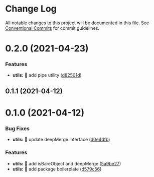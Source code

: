 # Change Log

All notable changes to this project will be documented in this file.
See [Conventional Commits](https://conventionalcommits.org) for commit guidelines.

# 0.2.0 (2021-04-23)


### Features

* **utils:** 🎸 add pipe utility ([d82501d](https://github.com/tonyghiani/mountain-ui/commit/d82501db974829323fa419b8e0c165ddff366aa3))



## 0.1.1 (2021-04-12)



# 0.1.0 (2021-04-12)


### Bug Fixes

* **utils:** 🐛 update deepMerge interface ([d0e4dfb](https://github.com/tonyghiani/mountain-ui/commit/d0e4dfb587c3d342bbefdf28bb46103b49df31f4))


### Features

* **utils:** 🎸 add isBareObject and deepMerge ([5a9be27](https://github.com/tonyghiani/mountain-ui/commit/5a9be279473f4c6defb907302675ec7af29f75d0))
* **utils:** 🎸 add package boilerplate ([d579c56](https://github.com/tonyghiani/mountain-ui/commit/d579c5663d0b29ce8af523141a1cc5cecd0cdde4))
